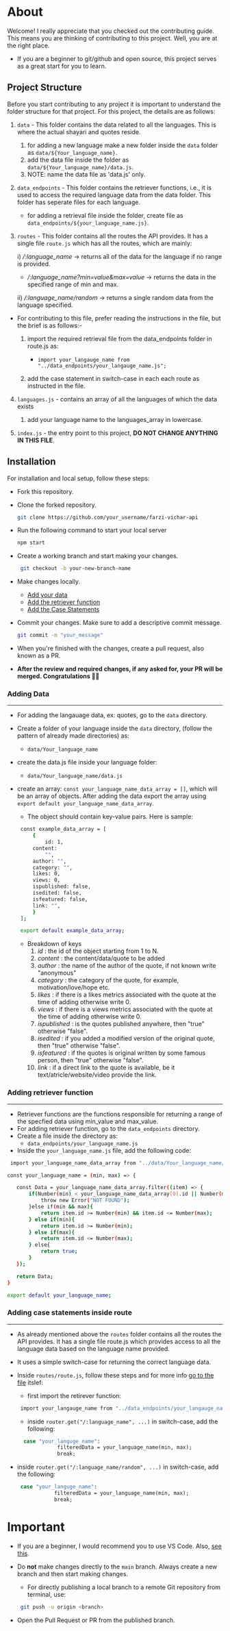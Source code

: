 # About
 Welcome! I really appreciate that you checked out the contributing guide. This means you are thinking of contributing to this project. Well, you are at the right place.
 - If you are a beginner to git/github and open source, this project serves as a great start for you to learn.

## Project Structure
 Before you start contributing to any project it is important to understand the folder structure for that project.
 For this project, the details are as follows:

 1) `data` - This folder contains the data related to all the languages. This is where the actual shayari and quotes reside. 
 
       1) for adding a new language make a new folder inside the `data` folder as `data/${Your_language_name}`. 
       2) add the data file inside the folder as `data/${Your_language_name}/data.js`. 
       3) NOTE: name the data file as 'data.js' only. 
       
 2) `data_endpoints` - This folder contains the retriever functions, i.e., it is used to access the required language data from the data folder. This folder has seperate files for each language. <br>
 
     - for adding a retrieval file inside the folder, create file as `data_endpoints/${your_language_name.js}`. 
     
 3) `routes` - This folder contains all the routes the API provides. It has a single file `route.js` which has all the routes, which are mainly: <br>
    
     i) */:language_name* -> returns all of the data for the language if no range is provided.
    
       - */:language_name?min=value&max=value* -> returns the data in the specified range of min and max. 

     ii) */:language_name/random* -> returns a single random data from the language specified. 
     
  -  For contributing to this file, prefer reading the instructions in the file, but the brief is as follows:- <br>
  
     1) import the required retrieval file from the data_endpoints folder in route.js as:
        
        - `import your_langauge_name from "../data_endpoints/your_langauge_name.js";` <br>
        
     3) add the case statement in switch-case in each each route as instructed in the file.
       
 4) `languages.js` - contains an array of all the languages of which the data exists
     1) add your language name to the languages_array in lowercase.
       
 5) `index.js` - the entry point to this project, **DO NOT CHANGE ANYTHING IN THIS FILE**.

## Installation
 For installation and local setup, follow these steps:

- Fork this repository.

- Clone the forked repository.

  ```bash
  git clone https://github.com/your_username/farzi-vichar-api
  ```

- Run the following command to start your local server

  ```bash
  npm start
  ```

- Create a working branch and start making your changes.

  ```bash
   git checkout -b your-new-branch-name
  ```

- Make changes locally.
    - [Add your data](#adding-data)
    - [Add the retriever function](#adding-retriever-function)
    - [Add the Case Statements](#adding-case-statements-inside-route)

- Commit your changes. Make sure to add a descriptive commit message.

  ```bash
  git commit -m "your_message"
  ```

- When you're finished with the changes, create a pull request, also known as a PR.

- **After the review and required changes, if any asked for, your PR will be merged.
Congratulations 🎉🎉**

### Adding Data 
<hr>

 - For adding the langauage data, ex: quotes, go to the `data` directory.
 - Create a folder of your language inside the `data` directory, (follow the pattern of already made directories) as:
   - `data/Your_language_name`
 - create the data.js file inside your language folder:
   - `data/Your_language_name/data.js`
 - create an array: `const your_language_name_data_array = []`, which will be an array of objects. After adding the data export the array using `export default your_language_name_data_array`.

   - The object should contain key-value pairs. Here is sample:

   ```bash
    const example_data_array = [
        {
            id: 1,
        content:
            "",
        author: "",
        category: "",
        likes: 0,
        views: 0,
        ispublished: false,
        isedited: false,
        isfeatured: false,
        link: "",
        }
    ];

    export default example_data_array;
   ```
   - Breakdown of keys
     1. *id* : the id of the object starting from 1 to N.
     2. *content* : the content/data/quote to be added
     3. *author* : the name of the author of the quote, if not known write "anonymous"
     4. *category* : the category of the quote, for example, motivation/love/hope etc. 
     5. *likes* : if there is a likes metrics associated with the quote at the time of adding otherwise write 0.
     6. *views* : if there is a views metrics associated with the quote at the time of adding otherwise write 0.
     7. *ispublished* : is the quotes published anywhere, then "true" otherwise "false".
     8. *isedited* : if you added a modified version of the original quote, then "true" otherwise "false".
     9. *isfeatured* : if the quotes is original written by some famous person, then "true" otherwise "false".
     10. *link* : if a direct link to the quote is available, be it text/atricle/website/video provide the link.

### Adding retriever function 
<hr>

 - Retriever functions are the functions responsible for returning a range of the specfied data using min_value and max_value.
 - For adding retriever function, go to the `data_endpoints` directory.
 - Create a file inside the directory as: 
   - `data_endpoints/your_language_name.js`
 - Inside the `your_language_name.js` file, add the following code:

 ```bash
  import your_language_name_data_array from "../data/Your_language_name/data.js";

const your_language_name = (min, max) => {

    const Data = your_language_name_data_array.filter((item) => {
        if(Number(min) < your_language_name_data_array[0].id || Number(max) < your_language_name_data_array[0].id || Number(max) > your_language_name_data_array[your_language_name_data_array.length-1].id || Number(min) > your_language_name_data_array[your_language_name_data_array.length-1].id  ){
            throw new Error("NOT FOUND");
        }else if(min && max){
            return item.id >= Number(min) && item.id <= Number(max);
        } else if(min){
            return item.id >= Number(min);
        } else if(max){
            return item.id <= Number(max);
        } else{
            return true;
        }
    });

    return Data;
}

 export default your_language_name;
 ```

### Adding case statements inside route
<hr>

 - As already mentioned above the `routes` folder contains all the routes the API provides. It has a single file route.js which provides access to all the language data based on the language name provided. 

 - It uses a simple switch-case for returning the correct language data.

 - Inside `routes/route.js`, follow these steps and for more info [go to the file](routes/route.js) itslef:
   - first import the retirever function:
   ```bash
    import your_langauge_name from "../data_endpoints/your_langauge_name.js";
   ```
   - inside `router.get("/:language_name", ...)` in switch-case, add the following:
     
   ```bash
     case "your_languge_name":
                filteredData = your_language_name(min, max);
                break;
   ```
  - inside `router.get("/:language_name/random", ...)` in switch-case, add the following:
    
    ```bash
     case "your_languge_name":
                filteredData = your_language_name(min, max);
                break;
    ```

# Important
 - If you are a beginner, I would recommend you to use VS Code. Also, [see this](https://www.youtube.com/playlist?list=PLpPVLI0A0OkLBWbcctmGxxF6VHWSQw1hi).

 - Do **not** make changes directly to the `main` branch. Always create a new branch and then start making changes.
   - For directly publishing a local branch to a remote Git repository from terminal, use:
   ```bash
    git push -u origin <branch>
   ```
 - Open the Pull Request or PR from the published branch.
